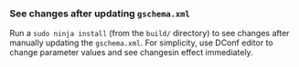 ### See changes after updating `gschema.xml`

Run a `sudo ninja install` (from the `build/` directory) to see changes after manually updating the `gschema.xml`.
For simplicity, use DConf editor to change parameter values and see changesin effect immediately.
